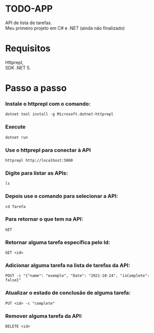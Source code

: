 # TODO-APP
 API de lista de tarefas.<br>
 Meu primeiro projeto em C# e .NET (ainda não finalizado)

# Requisitos
 Httprepl,<br>
 SDK .NET 5.

# Passo a passo
 ### Instale o httprepl com o comando:
    dotnet tool install -g Microsoft.dotnet-httprepl
    
 ### Execute 
    dotnet run
 
 ### Use o httprepl para conectar à API
    httprepl http://localhost:5000
 
 ### Digite para listar as APIs:
    ls
 
 ### Depois use o comando para selecionar a API:
    cd Tarefa
 
 ### Para retornar o que tem na API:
    GET
 
 ### Retornar alguma tarefa específica pelo Id:
    GET <id>
 
 ### Adicionar alguma tarefa na lista de tarefas da API:
    POST -c "{"name": "exemplo", "Date": "2021-10-24", "isComplete": false}"
 
 ### Atualizar o estado de conclusão de alguma tarefa:
    PUT <id> -c "complete"
 
 ### Remover alguma tarefa da API:
    DELETE <id>
